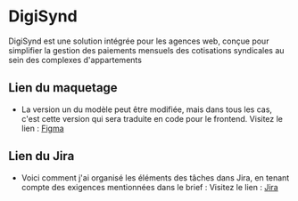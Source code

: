 # DigiSynd
DigiSynd est une solution intégrée pour les agences web, conçue pour simplifier la gestion des paiements mensuels des cotisations syndicales au sein des complexes d'appartements


## Lien du maquetage
* La version un du modèle peut être modifiée, mais dans tous les cas, c'est cette version qui sera traduite en code pour le frontend.
Visitez le lien : [Figma](https://www.figma.com/file/pmyFbTrQ2m4HvJr5ed1BP0/digiSynd?type=design&node-id=0%3A1&mode=design&t=8OlRPi3Wjza7iGOw-1)

## Lien du Jira
* Voici comment j'ai organisé les éléments des tâches dans Jira, en tenant compte des exigences mentionnées dans le brief :
Visitez le lien : [Jira](https://ikram-mahfoud.atlassian.net/jira/core/projects/DIG/list?direction=DESC&sortBy=priority&atlOrigin=eyJpIjoiNDkzMjBiYjVhZjk0NGExNTkyOGRkMmY2MzIzZDVjNjIiLCJwIjoiaiJ9)
